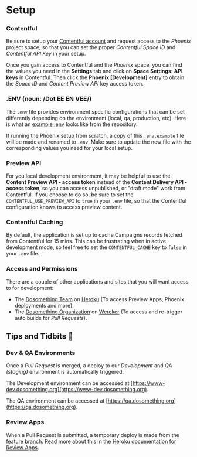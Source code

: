 # Setup

### Contentful

Be sure to setup your [Contentful account](https://www.contentful.com/sign-up/) and request access to the _Phoenix_ project space, so that you can set the proper _Contentful Space ID_ and _Contentful API Key_ in your setup.

Once you gain access to Contentful and the _Phoenix_ space, you can find the values you need in the **Settings** tab and click on **Space Settings: API keys** in Contentful. Then click the **Phoenix [Development]** entry to obtain the _Space ID_ and _Content Preview API_ key access token.

### .ENV \(noun: /Dot EE EN VEE/\)

The `.env` file provides environment specific configurations that can be set differently depending on the environment \(local, qa, production, etc\). Here is what an [example .env](https://github.com/DoSomething/phoenix-next/blob/master/.env.example) looks like from the repository.

If running the Phoenix setup from scratch, a copy of this `.env.example` file will be made and renamed to `.env`. Make sure to update the new file with the corresponding values you need for your local setup.

### Preview API

For you local development environment, it may be helpful to use the **Content Preview API - access token** instead of the **Content Delivery API - access token**, so you can access unpublished, or "draft mode" work from Contentful. If you choose to do so, be sure to set the `CONTENTFUL_USE_PREVIEW_API` to `true` in your `.env` file, so that the Contentful configuration knows to access preview content.

### Contentful Caching

By default, the application is set up to cache Campaigns records fetched from Contentful for 15 mins. This can be frustrating when in active development mode, so feel free to set the `CONTENTFUL_CACHE` key to `false` in your `.env` file.

### Access and Permissions

There are a couple of other applications and sites that you will want access to for development:

- The [Dosomething Team](https://dashboard.heroku.com/teams/dosomething/overview) on [Heroku](https://www.heroku.com/) \(To access Preview Apps, Phoenix deployments and more\).
- The [Dosomething Organization](https://app.wercker.com/dosomething) on [Wercker](https://app.wercker.com) \(To access and re-trigger auto builds for _Pull Requests_\).

## Tips and Tidbits 🍩

### Dev & QA Environments

Once a _Pull Request_ is merged, a deploy to our _Development_ and _QA (staging)_ environment is automatically triggered.

The Development environment can be accessed at [https://www-dev.dosomething.org](https://www-dev.dosomething.org).

The QA environment can be accessed at [https://qa.dosomething.org](https://qa.dosomething.org).

### Review Apps

When a Pull Request is submitted, a temporary deploy is made from the feature branch. Read more about this in the [Heroku documentation for Review Apps](https://github.com/DoSomething/phoenix-next/wiki/Review-apps).
